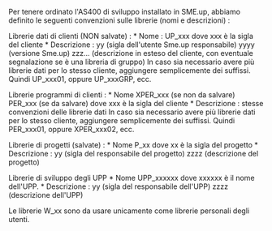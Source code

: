 Per tenere ordinato l'AS400 di sviluppo installato in SME.up, abbiamo definito le seguenti convenzioni sulle librerie (nomi e descrizioni) : 

Librerie dati di clienti (NON salvate) : 
 \* Nome :  UP_xxx dove xxx è la sigla del cliente
 \* Descrizione :  yy (sigla dell'utente Sme.up responsabile) yyyy (versione Sme.up) zzz...  (descrizione in esteso del cliente, con eventuale segnalazione se è una libreria di gruppo)
In caso sia necessario avere più librerie dati per lo stesso cliente, aggiungere semplicemente dei suffissi. Quindi UP_xxx01, oppure UP_xxxGRP, ecc.

Librerie programmi di clienti : 
 \* Nome XPER_xxx (se non da salvare) PER_xxx (se da salvare) dove xxx è la sigla del cliente
 \* Descrizione :  stesse convenzioni delle librerie dati
In caso sia necessario avere più librerie dati per lo stesso cliente, aggiungere semplicemente dei suffissi. Quindi PER_xxx01, oppure XPER_xxx02, ecc.

Librerie di progetti (salvate) : 
 \* Nome P_xx dove xx è la sigla del progetto
 \* Descrizione :  yy (sigla del responsabile del progetto) zzzz (descrizione del progetto)

Librerie di sviluppo degli UPP
 \* Nome UPP_xxxxxx dove xxxxxx è il nome dell'UPP.
 \* Descrizione :  yy (sigla del responsabile dell'UPP) zzzz (descrizione dell'UPP)

Le librerie W_xx sono da usare unicamente come librerie personali degli utenti.
